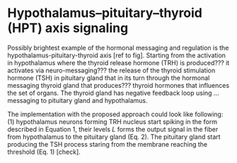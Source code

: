 # Hypothalamus–pituitary–thyroid (HPT) axis signaling

Possibly brightest example of the hormonal messaging and regulation is the hypothalamus-pituitary-thyroid axis [ref to fig].
Starting from the activation in hypothalamus where the thyroid release hormone (TRH) is produced??? it activates via neuro-messaging??? the release of the thyroid stimulation hormone (TSH) in pituitary gland that in its turn through the hormonal messaging thyroid gland that produces??? thyroid hormones that influences the set of organs.
The thyroid gland has negative feedback loop using ... messaging to pituitary gland and hypothalamus.

The implementation with the proposed approach could look like following:
(1) hypothalamus neurons forming TRH nucleus start spiking in the form described in Equation 1, their levels $L$ forms the output signal in the fiber from hypothalamus to the pituitary gland (Eq. 2). The pituitary gland start producing the TSH process staring from the membrane reaching the threshold (Eq. 1) [check].


